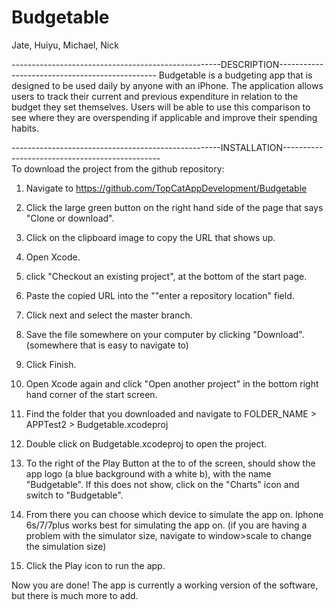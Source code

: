 # Budgetable
Jate, Huiyu, Michael, Nick

----------------------------------------------------DESCRIPTION-----------------------------------------------
Budgetable is a budgeting app that is designed to be used daily by anyone with an iPhone. The application allows users to track their current and previous expenditure in relation to the budget they set themselves. Users will be able to use this comparison to see where they are overspending if applicable and improve their spending habits.



----------------------------------------------------INSTALLATION-----------------------------------------------     
To download the project from the github repository:

1. Navigate to https://github.com/TopCatAppDevelopment/Budgetable

2. Click the large green button on the right hand side of the page that says "Clone or download".

3. Click on the clipboard image to copy the URL that shows up.

4. Open Xcode.

5. click "Checkout an existing project", at the bottom of the start page.

6. Paste the copied URL into the ""enter a repository location" field.

7. Click next and select the master branch.

8. Save the file somewhere on your computer by clicking "Download". (somewhere that is easy to navigate to)

9. Click Finish.

10. Open Xcode again and click "Open another project" in the bottom right hand corner of the start screen.

11. Find the folder that you downloaded and navigate to FOLDER_NAME > APPTest2 > Budgetable.xcodeproj

12. Double click on Budgetable.xcodeproj to open the project.

13. To the right of the Play Button at the to of the screen, should show the app logo (a blue background with a white b), with the name "Budgetable". If this does not show, click on the "Charts" icon and switch to "Budgetable". 

14. From there you can choose which device to simulate the app on. Iphone 6s/7/7plus works best for simulating the app on. (if you are having a problem with the simulator size, navigate to window>scale to change the simulation size)

15. Click the Play icon to run the app.

Now you are done! 
The app is currently a working version of the software, but there is much more to add.
